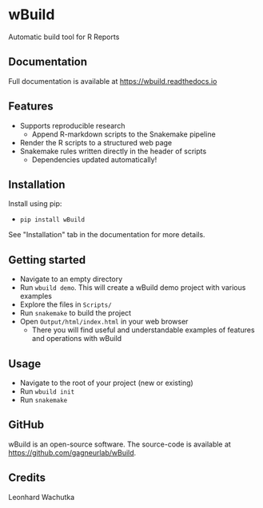 # wBuild

Automatic build tool for R Reports

## Documentation

Full documentation is available at https://wbuild.readthedocs.io

## Features

* Supports reproducible research
  * Append R-markdown scripts to the Snakemake pipeline
* Render the R scripts to a structured web page
* Snakemake rules written directly in the header of scripts
  * Dependencies updated automatically!

## Installation

Install using pip:

- `pip install wBuild`

See "Installation" tab in the documentation for more details.

## Getting started
  
* Navigate to an empty directory
* Run `wbuild demo`. This will create a wBuild demo project with various examples
* Explore the files in `Scripts/`
* Run `snakemake` to build the project
* Open `Output/html/index.html` in your web browser
  * There you will find useful and understandable examples of features and operations with wBuild

## Usage

* Navigate to the root of your project (new or existing)
* Run `wbuild init`
* Run `snakemake`

## GitHub

wBuild is an open-source software. The source-code is available at https://github.com/gagneurlab/wBuild.

## Credits

Leonhard Wachutka
